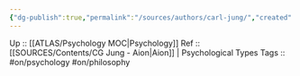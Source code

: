 ```yaml
---
{"dg-publish":true,"permalink":"/sources/authors/carl-jung/","created":"","updated":""}
---
```


Up :: [[ATLAS/Psychology MOC\|Psychology]]
Ref :: [[SOURCES/Contents/CG Jung - Aion\|Aion]] | Psychological Types 
Tags :: #on/psychology #on/philosophy 